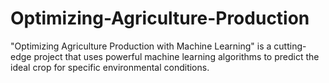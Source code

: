 # Optimizing-Agriculture-Production
"Optimizing Agriculture Production with Machine Learning" is a cutting-edge project that uses powerful machine learning algorithms to predict the ideal crop for specific environmental conditions.
